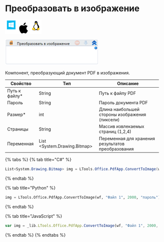 # Преобразовать в изображение

![](<../../../.gitbook/assets/image (100) (1) (1) (1) (1) (1) (242).png>)

![](<../../../.gitbook/assets/image (322).png>)

Компонент, преобразующий документ PDF в изображения.

| Свойство       | Тип                           | Описание                                           |
| -------------- | ----------------------------- | -------------------------------------------------- |
| Путь к файлу\* | String                        | Путь к файлу PDF                                   |
| Пароль         | String                        | Пароль документа PDF                               |
| Размер\*       | int                           | Длина наибольшей стороны изображения (пиксели)     |
| Страницы       | String                        | Массив извлекаемых страниц (1,2,4)                 |
| Переменная     | List \<System.Drawing.Bitmap> | Переменная для хранения результатов преобразования |

{% tabs %}
{% tab title="C#" %}
```csharp
List<System.Drawing.Bitmap> img = LTools.Office.PdfApp.ConvertToImage(wf, "Файл 1", 2000, "пароль");
```
{% endtab %}

{% tab title="Python" %}
```python
img = LTools.Office.PdfApp.ConvertToImage(wf, "Файл 1", 2000, "пароль")
```
{% endtab %}

{% tab title="JavaScript" %}
```javascript
var img = _lib.LTools.Office.PdfApp.ConvertToImage(wf, "Файл 1", 2000, "пароль");
```
{% endtab %}
{% endtabs %}

